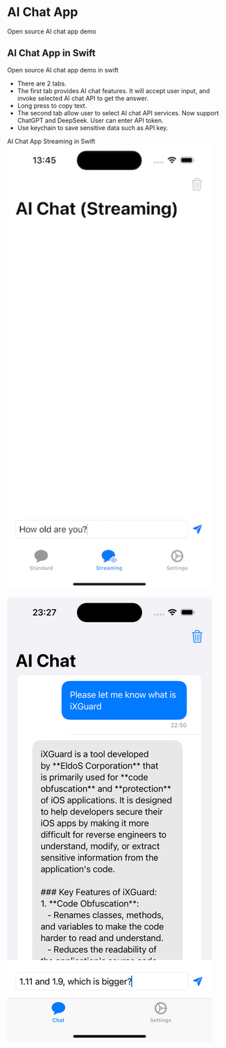 # AI Chat App

Open source AI chat app demo

## AI Chat App in Swift

Open source AI chat app demo in swift

* There are 2 tabs. 
* The first tab provides AI chat features. It will accept user input, and invoke selected AI chat API to get the answer.
* Long press to copy text.
* The second tab allow user to select AI chat API services. Now support ChatGPT and DeepSeek. User can enter API token.
* Use keychain to save sensitive data such as API key.

AI Chat App Streaming in Swift
![AI Chat Streaming](/doc/AIAppSwift_Streaming.gif "AI Chat Streaming")

![AI Chat App in Swift](/doc/AIAppSwift.png "AI Chat App in Swift")
